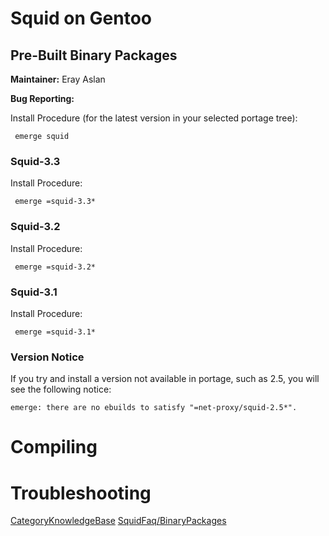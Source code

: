 # Squid on Gentoo

## Pre-Built Binary Packages

**Maintainer:** Eray Aslan

**Bug Reporting:**
[](http://bugs.gentoo.org/buglist.cgi?quicksearch=squid-)

Install Procedure (for the latest version in your selected portage
tree):

``` 
 emerge squid
```

### Squid-3.3

Install Procedure:

``` 
 emerge =squid-3.3*
```

### Squid-3.2

Install Procedure:

``` 
 emerge =squid-3.2*
```

### Squid-3.1

Install Procedure:

``` 
 emerge =squid-3.1*
```

### Version Notice

If you try and install a version not available in portage, such as 2.5,
you will see the following notice:

    emerge: there are no ebuilds to satisfy "=net-proxy/squid-2.5*".

# Compiling

# Troubleshooting

[CategoryKnowledgeBase](/CategoryKnowledgeBase)
[SquidFaq/BinaryPackages](/SquidFaq/BinaryPackages)

